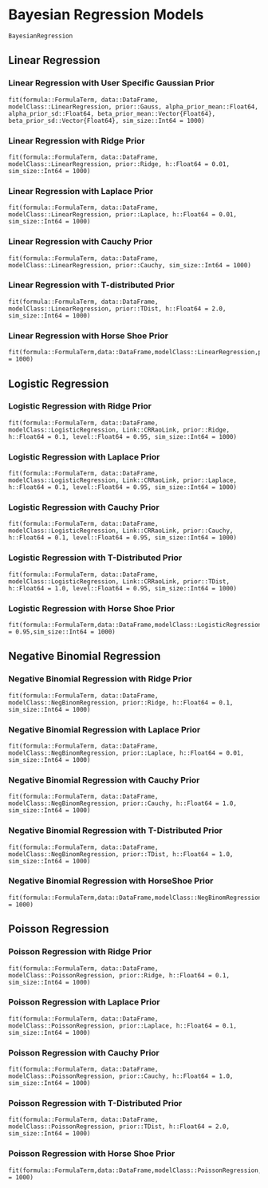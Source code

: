 # Bayesian Regression Models

```@docs
BayesianRegression
```

## Linear Regression

### Linear Regression with User Specific Gaussian Prior
```@docs
fit(formula::FormulaTerm, data::DataFrame, modelClass::LinearRegression, prior::Gauss, alpha_prior_mean::Float64, alpha_prior_sd::Float64, beta_prior_mean::Vector{Float64}, beta_prior_sd::Vector{Float64}, sim_size::Int64 = 1000)
```

### Linear Regression with Ridge Prior
```@docs
fit(formula::FormulaTerm, data::DataFrame, modelClass::LinearRegression, prior::Ridge, h::Float64 = 0.01, sim_size::Int64 = 1000)
```

### Linear Regression with Laplace Prior
```@docs
fit(formula::FormulaTerm, data::DataFrame, modelClass::LinearRegression, prior::Laplace, h::Float64 = 0.01, sim_size::Int64 = 1000)
```
### Linear Regression with Cauchy Prior
```@docs
fit(formula::FormulaTerm, data::DataFrame, modelClass::LinearRegression, prior::Cauchy, sim_size::Int64 = 1000)
```
### Linear Regression with T-distributed Prior
```@docs
fit(formula::FormulaTerm, data::DataFrame, modelClass::LinearRegression, prior::TDist, h::Float64 = 2.0, sim_size::Int64 = 1000)
```
### Linear Regression with Horse Shoe Prior
```@docs
fit(formula::FormulaTerm,data::DataFrame,modelClass::LinearRegression,prior::HorseShoe,sim_size::Int64 = 1000)
```

## Logistic Regression

### Logistic Regression with Ridge Prior
```@docs
fit(formula::FormulaTerm, data::DataFrame, modelClass::LogisticRegression, Link::CRRaoLink, prior::Ridge, h::Float64 = 0.1, level::Float64 = 0.95, sim_size::Int64 = 1000)
```
### Logistic Regression with Laplace Prior
```@docs
fit(formula::FormulaTerm, data::DataFrame, modelClass::LogisticRegression, Link::CRRaoLink, prior::Laplace, h::Float64 = 0.1, level::Float64 = 0.95, sim_size::Int64 = 1000)
```
### Logistic Regression with Cauchy Prior
```@docs
fit(formula::FormulaTerm, data::DataFrame, modelClass::LogisticRegression, Link::CRRaoLink, prior::Cauchy, h::Float64 = 0.1, level::Float64 = 0.95, sim_size::Int64 = 1000)
```
### Logistic Regression with T-Distributed Prior
```@docs
fit(formula::FormulaTerm, data::DataFrame, modelClass::LogisticRegression, Link::CRRaoLink, prior::TDist, h::Float64 = 1.0, level::Float64 = 0.95, sim_size::Int64 = 1000)
```

### Logistic Regression with Horse Shoe Prior
```@docs
fit(formula::FormulaTerm,data::DataFrame,modelClass::LogisticRegression,Link::CRRaoLink,prior::HorseShoe,level::Float64 = 0.95,sim_size::Int64 = 1000)
```

## Negative Binomial Regression

### Negative Binomial Regression with Ridge Prior
```@docs
fit(formula::FormulaTerm, data::DataFrame, modelClass::NegBinomRegression, prior::Ridge, h::Float64 = 0.1, sim_size::Int64 = 1000)
```

### Negative Binomial Regression with Laplace Prior
```@docs
fit(formula::FormulaTerm, data::DataFrame, modelClass::NegBinomRegression, prior::Laplace, h::Float64 = 0.01, sim_size::Int64 = 1000)
```
### Negative Binomial Regression with Cauchy Prior
```@docs
fit(formula::FormulaTerm, data::DataFrame, modelClass::NegBinomRegression, prior::Cauchy, h::Float64 = 1.0, sim_size::Int64 = 1000)
```

### Negative Binomial Regression with T-Distributed Prior
```@docs
fit(formula::FormulaTerm, data::DataFrame, modelClass::NegBinomRegression, prior::TDist, h::Float64 = 1.0, sim_size::Int64 = 1000)
```

### Negative Binomial Regression with HorseShoe Prior
```@docs
fit(formula::FormulaTerm,data::DataFrame,modelClass::NegBinomRegression,prior::HorseShoe,sim_size::Int64 = 1000)
```

## Poisson Regression

### Poisson Regression with Ridge Prior
```@docs
fit(formula::FormulaTerm, data::DataFrame, modelClass::PoissonRegression, prior::Ridge, h::Float64 = 0.1, sim_size::Int64 = 1000)
```
### Poisson Regression with Laplace Prior
```@docs
fit(formula::FormulaTerm, data::DataFrame, modelClass::PoissonRegression, prior::Laplace, h::Float64 = 0.1, sim_size::Int64 = 1000)
```
### Poisson Regression with Cauchy Prior
```@docs
fit(formula::FormulaTerm, data::DataFrame, modelClass::PoissonRegression, prior::Cauchy, h::Float64 = 1.0, sim_size::Int64 = 1000)
```
### Poisson Regression with T-Distributed Prior
```@docs
fit(formula::FormulaTerm, data::DataFrame, modelClass::PoissonRegression, prior::TDist, h::Float64 = 2.0, sim_size::Int64 = 1000)
```

### Poisson Regression with Horse Shoe Prior
```@docs
fit(formula::FormulaTerm,data::DataFrame,modelClass::PoissonRegression,prior::HorseShoe,sim_size::Int64 = 1000)
```